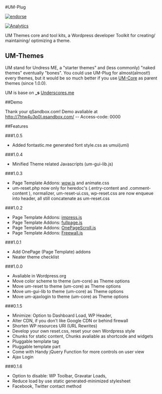 #UM-Plug

[![endorse](https://api.coderwall.com/tacoen/endorsecount.png)](https://coderwall.com/tacoen)

[![Analytics](https://ga-beacon.appspot.com/UA-49656775-1/um-plug/readme)](https://github.com/igrigorik/ga-beacon)

UM Themes core and tool kits, a Wordpress developer Toolkit for creating/ maintaining/ optimizing a theme.

## UM-Themes

UM stand for Undress ME, a "starter themes" and (less commonly) "naked themes" eventually "bones".
You could use UM-Plug for almost(almost!) every themes, but it would be so much better if you use [UM-Core](https://github.com/tacoen/um-theme) as parent themes (since 1.0.0).

UM is base on **_s** [Underscores.me](http://underscores.me) 

##Demo

Thank your qSandbox.com! Demo avaliable at http://7htw4u3p0l.qsandbox.com/ -- Access-code: 0000

##Features

###1.0.5
  * Added fontastic.me generated font style.css as umui(umi)

###1.0.4
  * Minified Theme related Javascripts (um-gui-lib.js)
  
###1.0.3
  * Page Template Addons: [wow.js](http://mynameismatthieu.com/WOW/) and animate.css
  * um-reset.php now only for heredoc's (.entry-content and .comment-content ), normalizer, um-reset-ui.css, wp-reset.css are now enqueue into header, all still concatenate as um-reset.css
  
###1.0.2
  * Page Template Addons: [impress.js](http://bartaz.github.io/impress.js/)
  * Page Template Addons: [fullpage.js](http://alvarotrigo.com/fullPage/)
  * Page Template Addons: [OnePageScroll.js](http://www.thepetedesign.com/demos/onepage_scroll_demo.html)
  * Page Template Addons: [Freewall.js](http://vnjs.net/www/project/freewall/)

###1.0.1
  * Add OnePage (Page Template) addons
  * Neater theme checklist

###1.0.0

  * Avaliable in Wordpress.org
  * Move color scheme to theme (um-core) as Theme options
  * Move um-reset to theme (um-core) as Theme options
  * Move um-gui-lib to theme (um-core) as Theme options
  * Move um-ajaxlogin to theme (um-core) as Theme options
  
###0.1.5

  * Minimize: Option to Dashboard Load, WP Header,
  * Alter CDN, if you don't like Google CDN or behind firewall
  * Shorten WP resources URI (URL Rewrites)
  * Develop your own reset.css, reset your own Wordpress style  
  * Chunks for static content, Chunks avaliable as shortcode and widgets
  * Pluggable template tag
  * Pluggable template part
  * Come with Handy jQuery Function for more controls on user view
  * Ajax Login

###0.1.6

  * Option to disable:  WP Toolbar, Gravatar Loads, 
  * Reduce load by use static generated-minimized stylesheet
  * Facebook, Twitter contact method

